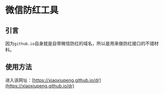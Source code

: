 # 微信防红工具

## 引言

因为`github.io`自身就是自带微信防红的域名，所以是用来做防红接口的不错材料。

## 使用方法

进入该网址：[https://xiaoxiupeng.github.io/dr](https://xiaoxiupeng.github.io/dr)
